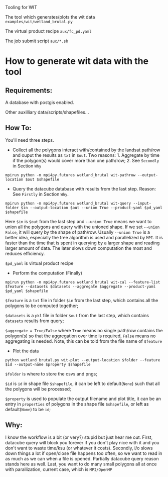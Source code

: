 Tooling for WIT

The tool which generates/plots the wit data `examples/wit/wetland_brutal.py`

The virtual product recipe `aux/fc_pd.yaml`

The job submit script `aux/*.sh`

How to generate wit data with the tool
==========================

Requirements:
-----------

A database with postgis enabled.

Other auxilliary data/scripts/shapefiles...

How To:
------

You'll need three steps. 

- Collect all the polygons interact with/contained by the landsat path/row and ouput the results as `txt` in `$out`. 
  Two reasons: 1. Aggregate by time if the polygon(s) would cover more than one path/row; 2. See `Secondly` in Section `Why`
  
`mpirun python -m mpi4py.futures wetland_brutal wit-pathrow --output-location $out $shapefile`

- Query the datacube database with results from the last step. Reason: See `Firstly` in Section `Why`.

`mpirun python -m mpi4py.futures wetland_brutal wit-query --input-folder $in --output-location $out --union True --product-yaml $pd_yaml $shapefile`

Here `$in` is `$out` from the last step and `--union True` means we want to union all the polygons and query with the unioned shape. If we set `--union False`, it will query by the shape of path/row. Usually `--union True` is a better idea, especially the tree algorithm is used and parallelized by `MPI`. It is faster than the time that is spent in querying by a larger shape and reading larger amount of data. The later slows down computation the most and reduces efficiency.

`$pd_yaml` is virtual product recipe

- Perform the computation (Finally)

`mpirun python -m mpi4py.futures wetland_brutal wit-cal --feature-list $feature --datasets $datasets --aggregate $aggregate --product-yaml $pd_yaml $shapefile`

`$feature` is a `txt` file in folder `$in` from the last step, which contains all the polygons to be computed together;

`$datasets` is a `pkl` file in folder `$out` from the last step, which contains `datasets` results from query;

`$aggregate = True/False` where `True` means no single path/row contains the polygon(s) so that the aggregation over time is required, `False` means no aggregating is needed. Note, this can be told from the file name of `$feature`

- Plot the data

`python wetland_brutal.py wit-plot --output-location $folder --feature $id --output-name $property $shapefile`

`$folder` is where to store the csvs and pngs;

`$id` is `id` in shape file `$shapefile`, it can be left to default(`None`) such that all the polygons will be processed;

`$property` is used to populate the output filename and plot title, it can be an entry in `properties` of polygons in the shape file `$shapefile`, or left as default(`None`) to be `id`;

Why:
---
I know the workflow is a bit (or very?) stupid but just hear me out. First, datacube query will block you forever if you don't play nice with it and you don't want to waste time/ksu (or whatever it costs). Secondly, i/o slows down things a lot if open/close file happens too often, so we want to read in as much as we can when a file is opened. Partially datacube query reason stands here as well. Last, you want to do many small polygons all at once with parallization, current case, which is `MPI/OpenMP`

